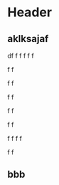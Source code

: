 <!-- TITLE: Contextualitzacio -->
<!-- SUBTITLE: A quick summary of Contextualitzacio -->

# Header


## aklksajaf
df
f
f
f
f
f

f
f

f
f

f
f

f
f

f
f

f
f
f
f

f
f


## bbb